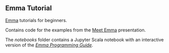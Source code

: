 ## Emma Tutorial

[Emma](https://github.com/emmalanguage/emma) tutorials for beginners.

Contains code for the examples from the [Meet Emma](https://docs.google.com/presentation/d/1IM6VhGGg--dx5dEnCJtWkD0JXCl9Sw-wzTgr3Cj6uig/edit?usp=sharing) presentation.

The *notebooks* folder contains a Jupyter Scala notebook with an interactive version of the [*Emma Programming Guide*](http://emma-language.org/programming-guide.html).


